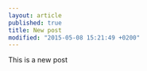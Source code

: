 ```yaml
---
layout: article
published: true
title: New post
modified: "2015-05-08 15:21:49 +0200"
---
```



This is a new post
